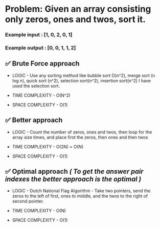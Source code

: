 # Problem: Given an array consisting only zeros, ones and twos, sort it.
### Example input : [1, 0, 2, 0, 1]
### Example output : [0, 0, 1, 1, 2]

## ✅ Brute Force approach

- LOGIC - Use any sorting method like bubble sort O(n^2), merge sort (n log n), quick sort (n^2), selection sort(n^2), insertion sort(n^2)
I have used the selection sort.

- TIME COMPLEXITY - O(N^2)
- SPACE COMPLEXITY - O(1)

## ✅ Better approach

- LOGIC - Count the number of zeros, ones and twos, then loop for the array size times, and place first the zeros, then ones and then twos

- TIME COMPLEXITY - O(2N) = O(N)
- SPACE COMPLEXITY - O(1)

## ✅ Optimal approach ***( To get the answer pair indexes the better approach is the optimal )***

- LOGIC - Dutch National Flag Algorithm - Take two pointers, send the zeros to the left of first, ones 
to middle, and the twos to the right of second pointer.

- TIME COMPLEXITY - O(N)
- SPACE COMPLEXITY - O(1)